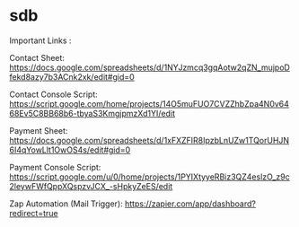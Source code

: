 # sdb
Important Links : 

Contact Sheet: https://docs.google.com/spreadsheets/d/1NYJzmcq3gqAotw2qZN_mujpoDfekd8azy7b3ACnk2xk/edit#gid=0

Contact Console Script: https://script.google.com/home/projects/14O5muFUO7CVZZhbZpa4N0v6468Ev5C8BB68b6-tbyaS3KmgjpmzXd1YI/edit

Payment Sheet: https://docs.google.com/spreadsheets/d/1xFXZFIR8IpzbLnUZw1TQorUHJN6I4qYowLlt1OwOS4s/edit#gid=0

Payment Console Script: https://script.google.com/u/0/home/projects/1PYIXtyyeRBiz3QZ4eslzO_z9c2leywFWfQppXQspzvJCX_-sHpkyZeES/edit

Zap Automation (Mail Trigger): https://zapier.com/app/dashboard?redirect=true
